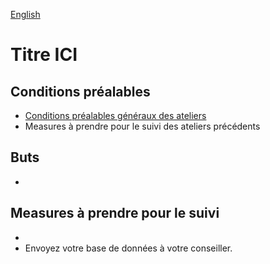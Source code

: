 <a href="../fr/ws/Template.md">English</a>

# Titre ICI

## Conditions préalables

- [Conditions préalables généraux des ateliers](../WORKSHOPS.md#Prerequisites)
- Measures à prendre pour le suivi des ateliers précédents

## Buts

-

## Measures à prendre pour le suivi

-
- Envoyez votre base de données à votre conseiller.
